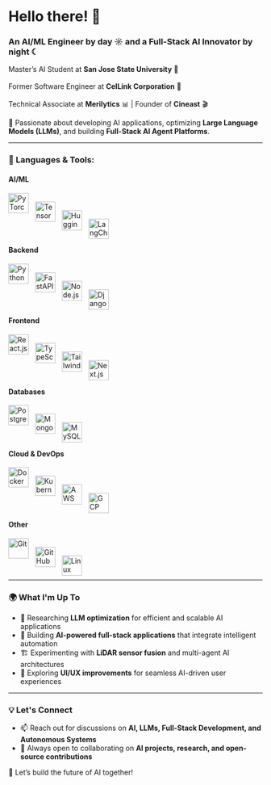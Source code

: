 # Hello there! 👋  

### An AI/ML Engineer by day ☼ and a Full-Stack AI Innovator by night ☾  

Master’s AI Student at **San Jose State University** 🏫 <br>  
Former Software Engineer at **CelLink Corporation** 🔧 <br>  
Technical Associate at **Merilytics** 📊 | Founder of **Cineast** 🎬  

🚀 Passionate about developing AI applications, optimizing **Large Language Models (LLMs)**, and building **Full-Stack AI Agent Platforms**.  

---

### 🚀 Languages & Tools:  

#### **AI/ML**  
[<img align="left" alt="PyTorch" width="40px" src="https://cdn.jsdelivr.net/gh/devicons/devicon/icons/pytorch/pytorch-original.svg" style="padding-right:10px;" />](https://pytorch.org/)  
[<img align="left" alt="TensorFlow" width="40px" src="https://cdn.jsdelivr.net/gh/devicons/devicon/icons/tensorflow/tensorflow-original.svg" style="padding-right:10px;" />](https://www.tensorflow.org/)  
[<img align="left" alt="Hugging Face" width="40px" src="https://huggingface.co/front/assets/huggingface_logo-noborder.svg" style="padding-right:10px;" />](https://huggingface.co/)  
[<img align="left" alt="LangChain" width="40px" src="https://avatars.githubusercontent.com/u/110226061?s=200&v=4" style="padding-right:10px;" />](https://www.langchain.com/)  
<br>  

#### **Backend**  
[<img align="left" alt="Python" width="40px" src="https://cdn.jsdelivr.net/gh/devicons/devicon/icons/python/python-original.svg" style="padding-right:10px;" />](https://www.python.org/)  
[<img align="left" alt="FastAPI" width="40px" src="https://fastapi.tiangolo.com/img/logo-margin/logo-teal.png" style="padding-right:10px;" />](https://fastapi.tiangolo.com/)  
[<img align="left" alt="Node.js" width="40px" src="https://cdn.jsdelivr.net/gh/devicons/devicon/icons/nodejs/nodejs-original.svg" style="padding-right:10px;" />](https://nodejs.org/)  
[<img align="left" alt="Django" width="40px" src="https://cdn.jsdelivr.net/gh/devicons/devicon/icons/django/django-original.svg" style="padding-right:10px;" />](https://www.djangoproject.com/)  
<br>  

#### **Frontend**  
[<img align="left" alt="React.js" width="40px" src="https://cdn.jsdelivr.net/gh/devicons/devicon/icons/react/react-original.svg" style="padding-right:10px;" />](https://reactjs.org/)  
[<img align="left" alt="TypeScript" width="40px" src="https://cdn.jsdelivr.net/gh/devicons/devicon/icons/typescript/typescript-original.svg" style="padding-right:10px;" />](https://www.typescriptlang.org/)  
[<img align="left" alt="Tailwind CSS" width="40px" src="https://cdn.jsdelivr.net/gh/devicons/devicon/icons/tailwindcss/tailwindcss-plain.svg" style="padding-right:10px;" />](https://tailwindcss.com/)  
[<img align="left" alt="Next.js" width="40px" src="https://cdn.jsdelivr.net/gh/devicons/devicon/icons/nextjs/nextjs-original.svg" style="padding-right:10px;" />](https://nextjs.org/)  
<br>  

#### **Databases**  
[<img align="left" alt="PostgreSQL" width="40px" src="https://cdn.jsdelivr.net/gh/devicons/devicon/icons/postgresql/postgresql-original.svg" style="padding-right:10px;" />](https://www.postgresql.org/)  
[<img align="left" alt="MongoDB" width="40px" src="https://cdn.jsdelivr.net/gh/devicons/devicon/icons/mongodb/mongodb-original.svg" style="padding-right:10px;" />](https://www.mongodb.com/)  
[<img align="left" alt="MySQL" width="40px" src="https://cdn.jsdelivr.net/gh/devicons/devicon/icons/mysql/mysql-original.svg" style="padding-right:10px;" />](https://www.mysql.com/)  
<br>  

#### **Cloud & DevOps**  
[<img align="left" alt="Docker" width="40px" src="https://cdn.jsdelivr.net/gh/devicons/devicon/icons/docker/docker-original.svg" style="padding-right:10px;" />](https://www.docker.com/)  
[<img align="left" alt="Kubernetes" width="40px" src="https://cdn.jsdelivr.net/gh/devicons/devicon/icons/kubernetes/kubernetes-plain.svg" style="padding-right:10px;" />](https://kubernetes.io/)  
[<img align="left" alt="AWS" width="40px" src="https://cdn.jsdelivr.net/gh/devicons/devicon/icons/amazonwebservices/amazonwebservices-original.svg" style="padding-right:10px;" />](https://aws.amazon.com/)  
[<img align="left" alt="GCP" width="40px" src="https://cdn.jsdelivr.net/gh/devicons/devicon/icons/googlecloud/googlecloud-original.svg" style="padding-right:10px;" />](https://cloud.google.com/)  
<br>  

#### **Other**  
[<img align="left" alt="Git" width="40px" src="https://cdn.jsdelivr.net/gh/devicons/devicon/icons/git/git-original.svg" style="padding-right:10px;" />](https://git-scm.com/)  
[<img align="left" alt="GitHub" width="40px" src="https://github.githubassets.com/images/modules/logos_page/GitHub-Mark.png" style="padding-right:10px;" />](https://github.com/)  
[<img align="left" alt="Linux" width="40px" src="https://cdn.jsdelivr.net/gh/devicons/devicon/icons/linux/linux-original.svg" style="padding-right:10px;" />](https://www.linux.org/)  
<br>  

---

### 🌍 What I'm Up To  
- 🔬 Researching **LLM optimization** for efficient and scalable AI applications  
- 🤖 Building **AI-powered full-stack applications** that integrate intelligent automation  
- 🏗️ Experimenting with **LiDAR sensor fusion** and multi-agent AI architectures  
- 🎨 Exploring **UI/UX improvements** for seamless AI-driven user experiences  

---

### 💡 Let's Connect  
- 📫 Reach out for discussions on **AI, LLMs, Full-Stack Development, and Autonomous Systems**  
- 💬 Always open to collaborating on **AI projects, research, and open-source contributions**  

🚀 Let’s build the future of AI together!  
